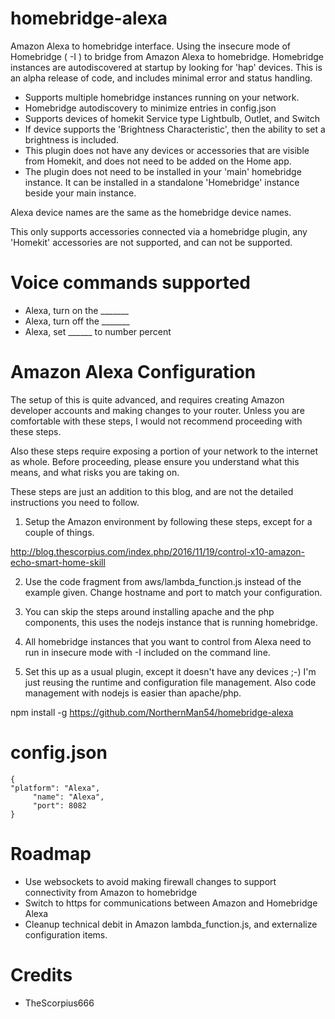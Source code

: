 # homebridge-alexa

Amazon Alexa to homebridge interface.   Using the insecure mode of Homebridge ( -I )
to bridge from Amazon Alexa to homebridge.  Homebridge instances are autodiscovered
at startup by looking for 'hap' devices.   This is an alpha release of code, and
includes minimal error and status handling.  

* Supports multiple homebridge instances running on your network.
* Homebridge autodiscovery to minimize entries in config.json
* Supports devices of homekit Service type Lightbulb, Outlet, and Switch
* If device supports the 'Brightness Characteristic', then the ability to set a
brightness is included.
* This plugin does not have any devices or accessories that are visible from Homekit,
and does not need to be added on the Home app.
* The plugin does not need to be installed in your 'main' homebridge instance.  It
can be installed in a standalone 'Homebridge' instance beside your main instance.

Alexa device names are the same as the homebridge device names.

This only supports  accessories connected via a homebridge plugin, any 'Homekit'
accessories are not supported, and can not be supported.

# Voice commands supported

* Alexa, turn on the _______
* Alexa, turn off the _______
* Alexa, set ______ to number percent

# Amazon Alexa Configuration

The setup of this is quite advanced, and requires creating Amazon developer accounts
and making changes to your router.  Unless you are comfortable with these steps,
I would not recommend proceeding with these steps.

Also these steps require exposing a portion of your network to the internet
as whole. Before proceeding, please ensure you understand what this means, and what
risks you are taking on.

These steps are just an addition to this blog, and are not the detailed instructions
you need to follow.

1. Setup the Amazon environment by following these steps, except for a couple of things.

http://blog.thescorpius.com/index.php/2016/11/19/control-x10-amazon-echo-smart-home-skill

2. Use the code fragment from aws/lambda_function.js instead of the example given.
Change hostname and port to match your configuration.

3. You can skip the steps around installing apache and the php components, this uses
the nodejs instance that is running homebridge.

4. All homebridge instances that you want to control from Alexa need to run in insecure
mode with -I included on the command line.

5. Set this up as a usual plugin, except it doesn't have any devices ;-)  I'm just
reusing the runtime and configuration file management. Also code management with nodejs
is easier than apache/php.

npm install -g https://github.com/NorthernMan54/homebridge-alexa

# config.json

```
{
"platform": "Alexa",
     "name": "Alexa",
     "port": 8082
}
```

# Roadmap

* Use websockets to avoid making firewall changes to support connectivity from Amazon
to homebridge
* Switch to https for communications between Amazon and Homebridge Alexa
* Cleanup technical debit in Amazon lambda_function.js, and externalize configuration items.

# Credits
* TheScorpius666
